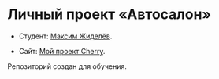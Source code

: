 # Личный проект «Автосалон»

* Студент: [Максим Жиделёв](https://up.htmlacademy.ru/htmlcss-individual/2/user/1963109).

* Сайт: [Мой проект Cherry](https://laskoviy.github.io/Bootstrap-project-ver.2/).


Репозиторий создан для обучения.
